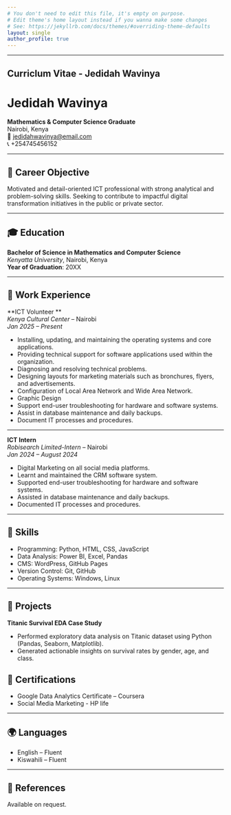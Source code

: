 ```yaml
---
# You don't need to edit this file, it's empty on purpose.
# Edit theme's home layout instead if you wanna make some changes
# See: https://jekyllrb.com/docs/themes/#overriding-theme-defaults
layout: single
author_profile: true
---
```

---
 Curriclum Vitae - Jedidah Wavinya
---

# Jedidah Wavinya

**Mathematics & Computer Science Graduate**  
Nairobi, Kenya  
📧 jedidahwavinya@email.com  
📞 +254745456152  

---

## 🎯 Career Objective

Motivated and detail-oriented ICT professional with strong analytical and problem-solving skills. Seeking to contribute to impactful digital transformation initiatives in the public or private sector.

---

## 🎓 Education

**Bachelor of Science in Mathematics and Computer Science**  
_Kenyatta University_, Nairobi, Kenya  
**Year of Graduation**: 20XX  

---

## 💼 Work Experience

**ICT Volunteer **  
_Kenya Cultural Center_ – Nairobi  
_Jan 2025 – Present_  
- Installing, updating, and maintaining the operating systems and core applications.
- Providing technical support for software applications used within the organization.
- Diagnosing and resolving technical problems.
- Designing layouts for marketing materials such as bronchures, flyers, and advertisements.
- Configuration of Local Area Network and Wide Area Network.
- Graphic Design
- Support end-user troubleshooting for hardware and software systems.  
- Assist in database maintenance and daily backups.  
- Document IT processes and procedures.  

---
**ICT Intern**  
_Robisearch Limited-Intern_ – Nairobi  
_Jan 2024 – August 2024_  
- Digital Marketing on all social media platforms.
- Learnt and maintained the CRM software system.
- Supported end-user troubleshooting for hardware and software systems.  
- Assisted in database maintenance and daily backups.  
- Documented IT processes and procedures.  

---

## 🧰 Skills

- Programming: Python, HTML, CSS, JavaScript  
- Data Analysis: Power BI, Excel, Pandas  
- CMS: WordPress, GitHub Pages  
- Version Control: Git, GitHub  
- Operating Systems: Windows, Linux  

---

## 🧪 Projects

**Titanic Survival EDA Case Study**  
- Performed exploratory data analysis on Titanic dataset using Python (Pandas, Seaborn, Matplotlib).  
- Generated actionable insights on survival rates by gender, age, and class.


## 📜 Certifications

- Google Data Analytics Certificate – Coursera  
- Social Media Marketing  - HP life   

---

## 🌍 Languages

- English – Fluent  
- Kiswahili – Fluent  

---

## 📄 References

Available on request.
